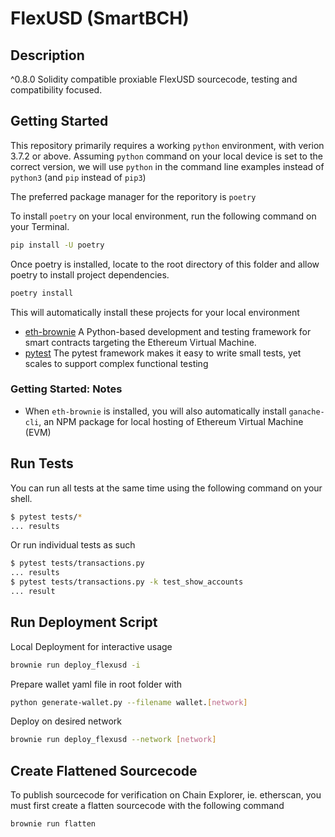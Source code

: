 # FlexUSD (SmartBCH)

## Description

^0.8.0 Solidity compatible proxiable FlexUSD sourcecode, testing and compatibility focused.

## Getting Started

This repository primarily requires a working `python` environment, with verion 3.7.2 or above.
Assuming `python` command on your local device is set to the correct version, we will use `python` in the command line examples instead of `python3` (and `pip` instead of `pip3`)

The preferred package manager for the reporitory is `poetry`

To install `poetry` on your local environment, run the following command on your Terminal.

```bash
pip install -U poetry
```

Once poetry is installed, locate to the root directory of this folder and allow poetry to install project dependencies.

```bash
poetry install
```

This will automatically install these projects for your local environment

* [eth-brownie](https://github.com/eth-brownie/brownie) A Python-based development and testing framework for smart contracts targeting the Ethereum Virtual Machine.
* [pytest](github.com/pytest-dev/pytest) The pytest framework makes it easy to write small tests, yet scales to support complex functional testing

### Getting Started: Notes

* When `eth-brownie` is installed, you will also automatically install `ganache-cli`, an NPM package for local hosting of Ethereum Virtual Machine (EVM) 

## Run Tests

You can run all tests at the same time using the following command on your shell.

```bash
$ pytest tests/*
... results
```

Or run individual tests as such

```bash
$ pytest tests/transactions.py
... results
$ pytest tests/transactions.py -k test_show_accounts
... result
```

## Run Deployment Script

Local Deployment for interactive usage

```bash
brownie run deploy_flexusd -i
```

Prepare wallet yaml file in root folder with

```bash
python generate-wallet.py --filename wallet.[network]
```

Deploy on desired network

```bash
brownie run deploy_flexusd --network [network]
```

## Create Flattened Sourcecode

To publish sourcecode for verification on Chain Explorer, ie. etherscan, you must first create a flatten sourcecode with the following command

```bash
brownie run flatten
```
